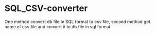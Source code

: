 # SQL_CSV-converter
One method convert db file in SQL format to csv file, second method get name of csv file and convert it to db file in sql format.
